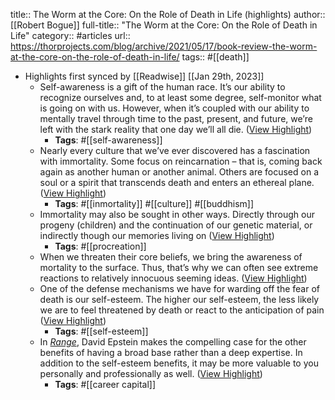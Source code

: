 title:: The Worm at the Core: On the Role of Death in Life (highlights)
author:: [[Robert Bogue]]
full-title:: "The Worm at the Core: On the Role of Death in Life"
category:: #articles
url:: https://thorprojects.com/blog/archive/2021/05/17/book-review-the-worm-at-the-core-on-the-role-of-death-in-life/
tags:: #[[death]]

- Highlights first synced by [[Readwise]] [[Jan 29th, 2023]]
	- Self-awareness is a gift of the human race. It’s our ability to recognize ourselves and, to at least some degree, self-monitor what is going on with us. However, when it’s coupled with our ability to mentally travel through time to the past, present, and future, we’re left with the stark reality that one day we’ll all die. ([View Highlight](https://read.readwise.io/read/01gqxvq6drdrggh44xjkatvrq8))
		- **Tags**: #[[self-awareness]]
	- Nearly every culture that we’ve ever discovered has a fascination with immortality. Some focus on reincarnation – that is, coming back again as another human or another animal. Others are focused on a soul or a spirit that transcends death and enters an ethereal plane. ([View Highlight](https://read.readwise.io/read/01gqxvr5wngrx96dbrg9khft5j))
		- **Tags**: #[[inmortality]] #[[culture]] #[[buddhism]]
	- Immortality may also be sought in other ways. Directly through our progeny (children) and the continuation of our genetic material, or indirectly though our memories living on ([View Highlight](https://read.readwise.io/read/01gqxvscyykc3673cr9rf7f73j))
		- **Tags**: #[[procreation]]
	- When we threaten their core beliefs, we bring the awareness of mortality to the surface. Thus, that’s why we can often see extreme reactions to relatively innocuous seeming ideas. ([View Highlight](https://read.readwise.io/read/01gqxvtmmxw1d0vx516sest455))
	- One of the defense mechanisms we have for warding off the fear of death is our self-esteem. The higher our self-esteem, the less likely we are to feel threatened by death or react to the anticipation of pain ([View Highlight](https://read.readwise.io/read/01gqxvv2n7s9xverynjmsy2a1v))
		- **Tags**: #[[self-esteem]]
	- In [*Range*](https://thorprojects.com/2023/blog/archive/2019/12/16/book-review-range-why-generalists-triumph-in-a-specialized-world/), David Epstein makes the compelling case for the other benefits of having a broad base rather than a deep expertise. In addition to the self-esteem benefits, it may be more valuable to you personally and professionally as well. ([View Highlight](https://read.readwise.io/read/01gqxvwba0r4pqy3a791eeng9k))
		- **Tags**: #[[career capital]]